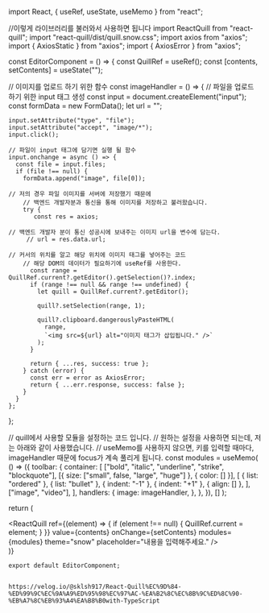 import React, { useRef, useState, useMemo } from "react";

//이렇게 라이브러리를 불러와서 사용하면 됩니다
import ReactQuill from "react-quill";
import "react-quill/dist/quill.snow.css";
import axios from "axios";
import { AxiosStatic } from "axios";
import { AxiosError } from "axios";

const EditorComponent = () => {
  const QuillRef = useRef<ReactQuill>();
  const [contents, setContents] = useState("");
  
  // 이미지를 업로드 하기 위한 함수
  const imageHandler = () => {
  	// 파일을 업로드 하기 위한 input 태그 생성
    const input = document.createElement("input");
    const formData = new FormData();
    let url = "";

    input.setAttribute("type", "file");
    input.setAttribute("accept", "image/*");
    input.click();

	// 파일이 input 태그에 담기면 실행 될 함수 
    input.onchange = async () => {
      const file = input.files;
      if (file !== null) {
        formData.append("image", file[0]);

	// 저의 경우 파일 이미지를 서버에 저장했기 때문에
    	// 백엔드 개발자분과 통신을 통해 이미지를 저장하고 불러왔습니다.
        try {
           const res = axios;

	// 백엔드 개발자 분이 통신 성공시에 보내주는 이미지 url을 변수에 담는다.
         // url = res.data.url;

	// 커서의 위치를 알고 해당 위치에 이미지 태그를 넣어주는 코드 
    	// 해당 DOM의 데이터가 필요하기에 useRef를 사용한다.
          const range = QuillRef.current?.getEditor().getSelection()?.index;
          if (range !== null && range !== undefined) {
            let quill = QuillRef.current?.getEditor();

            quill?.setSelection(range, 1);

            quill?.clipboard.dangerouslyPasteHTML(
              range,
              `<img src=${url} alt="이미지 태그가 삽입됩니다." />`
            );
          }

          return { ...res, success: true };
        } catch (error) {
          const err = error as AxiosError;
          return { ...err.response, success: false };
        }
      }
    };
  };

// quill에서 사용할 모듈을 설정하는 코드 입니다.
// 원하는 설정을 사용하면 되는데, 저는 아래와 같이 사용했습니다.
// useMemo를 사용하지 않으면, 키를 입력할 때마다, imageHandler 때문에 focus가 계속 풀리게 됩니다.
const modules = useMemo(
    () => ({
      toolbar: {
        container: [
          ["bold", "italic", "underline", "strike", "blockquote"],
          [{ size: ["small", false, "large", "huge"] }, { color: [] }],
          [
            { list: "ordered" },
            { list: "bullet" },
            { indent: "-1" },
            { indent: "+1" },
            { align: [] },
          ],
          ["image", "video"],
        ],
        handlers: {
          image: imageHandler,
        },
      },
    }),
    []
  );


return (
	<div>
      <ReactQuill ref={(element) => {
                  if (element !== null) {
                    QuillRef.current = element;
                  }
                }}
                value={contents}
                onChange={setContents}
                modules={modules}
                theme="snow"
                placeholder="내용을 입력해주세요."
              />
	</div>
    )}


    export default EditorComponent;
    
    
    https://velog.io/@sklsh917/React-Quill%EC%9D%84-%ED%99%9C%EC%9A%A9%ED%95%98%EC%97%AC-%EA%B2%8C%EC%8B%9C%ED%8C%90-%EB%A7%8C%EB%93%A4%EA%B8%B0with-TypeScript

